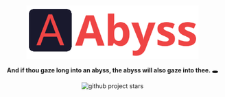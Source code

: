 <a href=""><p align="center">
<img height=125 src="https://github.com/NotTacoz/Abyss/blob/master/src/img/logo.png?raw=true"/>
</p></a>
<p align="center">
  <strong>And if thou gaze long into an abyss, the abyss will also gaze into thee. 🕳</strong>
</p>
<p align="center">
  <a>
    <img src="https://img.shields.io/github/stars/NotTacoz/Abyss?style=for-the-badge" alt="github project stars" />
  </a>
</p>

